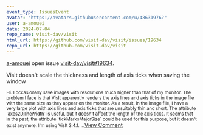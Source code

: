 ```yaml
---
event_type: IssuesEvent
avatar: "https://avatars.githubusercontent.com/u/48631976?"
user: a-amouei
date: 2024-07-04
repo_name: visit-dav/visit
html_url: https://github.com/visit-dav/visit/issues/19634
repo_url: https://github.com/visit-dav/visit
---
```


<a href='https://github.com/a-amouei' target='_blank'>a-amouei</a> open issue <a href='https://github.com/visit-dav/visit/issues/19634' target='_blank'>visit-dav/visit#19634</a>.

<p>VisIt doesn't scale the thickness and length of axis ticks when saving the window</p><small>Hi. I occasionally save images with resolutions much higher than that of my monitor. The problem I face is that VisIt apparently renders the axis lines and axis ticks in the image file with the same size as they appear on the monitor. As a result, in the image file, I have a very large plot with axis lines and axis ticks that are unsuitably thin and short. The attribute `axes2D.lineWidth` is useful, but it doesn't affect the length of the axis ticks. It seems that in the past, the attribute `tickMarksMajorSize` could be used for this purpose, but it doesn't exist anymore. I'm using VisIt 3.4.1....</small><a href='https://github.com/visit-dav/visit/issues/19634' target='_blank'>View Comment</a>